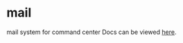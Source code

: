 # mail
mail system for command center
Docs can be viewed [here](https://docs.google.com/document/d/1X0cJLTMz35lRmbNDRwDKcd5DlxF-3S3wAxnCg1d9ajY/edit?usp=sharing).
